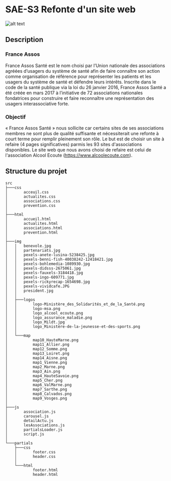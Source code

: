 # SAE-S3 Refonte d'un site web
![alt text](https://www.france-assos-sante.org/wp-content/uploads/2018/11/Logo-National-e1626443169282.png)
## Description 
### France Assos
France Assos Santé est le nom choisi par l’Union nationale des associations agréées d’usagers du 
système de santé afin de faire connaître son action comme organisation de référence pour représenter 
les patients et les usagers du système de santé et défendre leurs intérêts. 
Inscrite dans le code de la santé publique via la loi du 26 janvier 2016, France Assos Santé a été créée 
en mars 2017 à l’initiative de 72 associations nationales fondatrices pour construire et faire reconnaître 
une représentation des usagers interassociative forte. 
### Objectif
« France Assos Santé » nous sollicite car certains sites de ses associations membres ne sont plus de 
qualité suffisante et nécessiterait une refonte à court terme pour remplir pleinement son rôle. Le but est de
choisir un site à refaire (4 pages significatives) parmis les 93 sites d'associations disponibles.
Le site web que nous avons choisi de refaire est celui de l'association Alcool Ecoute (https://www.alcoolecoute.com).
## Structure du projet
```
src
├───css
│       acceuil.css
│       actualites.css
│       associations.css
│       prevention.css
│
├───html
│       accueil.html
│       actualites.html
│       associations.html
│       prevention.html
│
├───img
│   │   benevole.jpg
│   │   partenariats.jpg
│   │   pexels-anete-lusina-5238425.jpg
│   │   pexels-benni-fish-40038242-12418421.jpg
│   │   pexels-bohlemedia-1089930.jpg
│   │   pexels-didsss-2675061.jpg
│   │   pexels-fauxels-3184418.jpg
│   │   pexels-ingo-609771.jpg
│   │   pexels-rickyrecap-1654698.jpg
│   │   pexels-vividcafe.JPG
│   │   president.jpg
│   │
│   ├───logos
│   │       logo-Ministère_des_Solidarités_et_de_la_Santé.png
│   │       logo-msa.png
│   │       logo_alcool_ecoute.png
│   │       logo_assurance_maladie.png
│   │       logo_Mildt.jpg
│   │       logo_Ministère-de-la-jeunesse-et-des-sports.png
│   │
│   └───map
│           map10_HauteMarne.png
│           map11_Allier.png
│           map12_Somme.png
│           map13_Loiret.png
│           map14_Aisne.png
│           map1_Vienne.png
│           map2_Marne.png
│           map3_Ain.png
│           map4_HauteSavoie.png
│           map5_Cher.png
│           map6_ValMarne.png
│           map7_Sarthe.png
│           map8_Calvados.png
│           map9_Vosges.png
│
├───js
│       association.js
│       carousel.js
│       detailActu.js
│       lesAssociations.js
│       partialsLoader.js
│       script.js
│
└───partials
    ├───css
    │       footer.css
    │       header.css
    │
    └───html
            footer.html
            header.html
```
